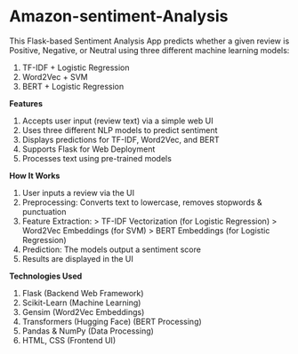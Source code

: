 # Amazon-sentiment-Analysis
This Flask-based Sentiment Analysis App predicts whether a given review is Positive, Negative, or Neutral using three different machine learning models:
  1. TF-IDF + Logistic Regression
  2. Word2Vec + SVM
  3. BERT + Logistic Regression

**Features**
  1. Accepts user input (review text) via a simple web UI
  2. Uses three different NLP models to predict sentiment
  3. Displays predictions for TF-IDF, Word2Vec, and BERT
  4. Supports Flask for Web Deployment
  5. Processes text using pre-trained models

**How It Works**
  1. User inputs a review via the UI
  2. Preprocessing: Converts text to lowercase, removes stopwords & punctuation
  3. Feature Extraction:
    > TF-IDF Vectorization (for Logistic Regression)
    > Word2Vec Embeddings (for SVM)
    > BERT Embeddings (for Logistic Regression)
  4. Prediction: The models output a sentiment score
  5. Results are displayed in the UI

**Technologies Used**
  1. Flask (Backend Web Framework)
  2. Scikit-Learn (Machine Learning)
  3. Gensim (Word2Vec Embeddings)
  4. Transformers (Hugging Face) (BERT Processing)
  5. Pandas & NumPy (Data Processing)
  6. HTML, CSS (Frontend UI)
